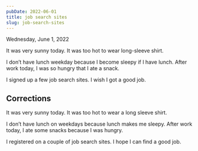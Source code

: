 ```yaml
---
pubDate: 2022-06-01
title: job search sites
slug: job-search-sites
---
```


Wednesday, June 1, 2022

It was very sunny today. It was too hot to wear long-sleeve shirt.

I don’t have lunch weekday because I become sleepy if I have lunch. After work today, I was so hungry that I ate a snack.

I signed up a few job search sites. I wish I got a good job.

## Corrections
It was very sunny today. It was too hot to wear a long sleeve shirt.

I don’t have lunch on weekdays because lunch makes me sleepy. After work today, I ate some snacks because I was hungry.

I registered on a couple of job search sites. I hope I can find a good job.